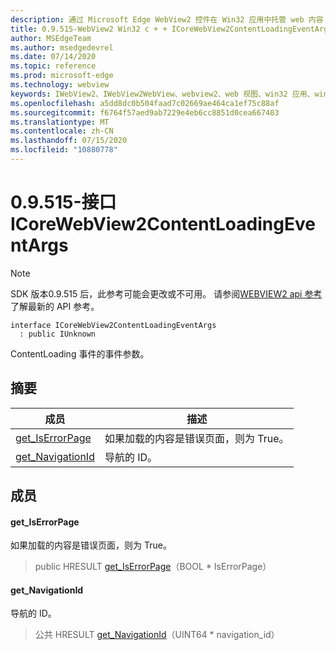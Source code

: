 ```yaml
---
description: 通过 Microsoft Edge WebView2 控件在 Win32 应用中托管 web 内容
title: 0.9.515-WebView2 Win32 c + + ICoreWebView2ContentLoadingEventArgs
author: MSEdgeTeam
ms.author: msedgedevrel
ms.date: 07/14/2020
ms.topic: reference
ms.prod: microsoft-edge
ms.technology: webview
keywords: IWebView2、IWebView2WebView、webview2、web 视图、win32 应用、win32、edge、ICoreWebView2、ICoreWebView2Controller、浏览器控件、边缘 html
ms.openlocfilehash: a5dd8dc0b504faad7c02669ae464ca1ef75c88af
ms.sourcegitcommit: f6764f57aed9ab7229e4eb6cc8851d0cea667403
ms.translationtype: MT
ms.contentlocale: zh-CN
ms.lasthandoff: 07/15/2020
ms.locfileid: "10880778"
---
```

# 0.9.515-接口 ICoreWebView2ContentLoadingEventArgs 

> [!NOTE]
> SDK 版本0.9.515 后，此参考可能会更改或不可用。 请参阅[WEBVIEW2 api 参考](../../../webview2-api-reference.md)了解最新的 API 参考。

```
interface ICoreWebView2ContentLoadingEventArgs
  : public IUnknown
```

ContentLoading 事件的事件参数。

## 摘要

 成员                        | 描述
--------------------------------|---------------------------------------------
[get_IsErrorPage](#get_iserrorpage) | 如果加载的内容是错误页面，则为 True。
[get_NavigationId](#get_navigationid) | 导航的 ID。

## 成员

#### get_IsErrorPage 

如果加载的内容是错误页面，则为 True。

> public HRESULT [get_IsErrorPage](#get_iserrorpage)（BOOL * IsErrorPage）

#### get_NavigationId 

导航的 ID。

> 公共 HRESULT [get_NavigationId](#get_navigationid)（UINT64 * navigation_id）

